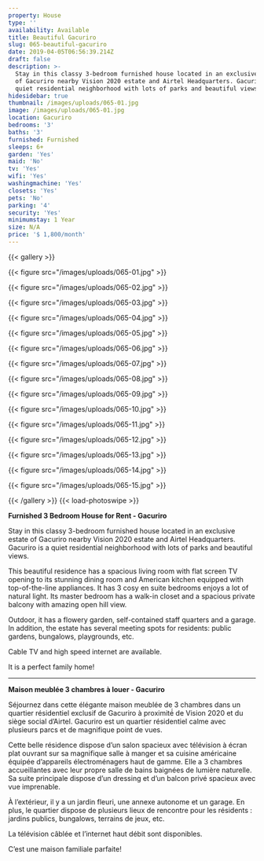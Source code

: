 ```yaml
---
property: House
type: ''
availability: Available
title: Beautiful Gacuriro
slug: 065-beautiful-gacuriro
date: 2019-04-05T06:56:39.214Z
draft: false
description: >-
  Stay in this classy 3-bedroom furnished house located in an exclusive estate
  of Gacuriro nearby Vision 2020 estate and Airtel Headquarters. Gacuriro is a
  quiet residential neighborhood with lots of parks and beautiful views.
hidesidebar: true
thumbnail: /images/uploads/065-01.jpg
image: /images/uploads/065-01.jpg
location: Gacuriro
bedrooms: '3'
baths: '3'
furnished: Furnished
sleeps: 6+
garden: 'Yes'
maid: 'No'
tv: 'Yes'
wifi: 'Yes'
washingmachine: 'Yes'
closets: 'Yes'
pets: 'No'
parking: '4'
security: 'Yes'
minimumstay: 1 Year
size: N/A
price: '$ 1,800/month'
---
```

{{< gallery >}} 

{{< figure src="/images/uploads/065-01.jpg" >}} 

{{< figure src="/images/uploads/065-02.jpg" >}}

 {{< figure src="/images/uploads/065-03.jpg" >}} 

{{< figure src="/images/uploads/065-04.jpg" >}}

{{< figure src="/images/uploads/065-05.jpg" >}}

 {{< figure src="/images/uploads/065-06.jpg" >}}

 {{< figure src="/images/uploads/065-07.jpg" >}}

 {{< figure src="/images/uploads/065-08.jpg" >}}

{{< figure src="/images/uploads/065-09.jpg" >}} 

{{< figure src="/images/uploads/065-10.jpg" >}}

 {{< figure src="/images/uploads/065-11.jpg" >}} 

{{< figure src="/images/uploads/065-12.jpg" >}}

{{< figure src="/images/uploads/065-13.jpg" >}}

{{< figure src="/images/uploads/065-14.jpg" >}}

{{< figure src="/images/uploads/065-15.jpg" >}}

 {{< /gallery >}} {{< load-photoswipe >}}

**Furnished 3 Bedroom House for Rent - Gacuriro**

Stay in this classy 3-bedroom furnished house located in an exclusive estate of Gacuriro nearby Vision 2020 estate and Airtel Headquarters. Gacuriro is a quiet residential neighborhood with lots of parks and beautiful views.

This beautiful residence has a spacious living room with flat screen TV opening to its stunning dining room and American kitchen equipped with top-of-the-line appliances. It has 3 cosy en suite bedrooms enjoys a lot of natural light. Its master bedroom has a walk-in closet and a spacious private balcony with amazing open hill view. 

Outdoor, it has a flowery garden, self-contained staff quarters and a garage. In addition, the estate has several meeting spots for residents: public gardens, bungalows, playgrounds, etc.

Cable TV and high speed internet are available.

It is a perfect family home!

- - -

**Maison meublée 3 chambres à louer - Gacuriro**

Séjournez dans cette élégante maison meublée de 3 chambres dans un quartier résidentiel exclusif de Gacuriro à proximité́ de Vision 2020 et du siège social d’Airtel. Gacuriro est un quartier résidentiel calme avec plusieurs parcs et de magnifique point de vues.

Cette belle résidence dispose d’un salon spacieux avec télévision à écran plat ouvrant sur sa magnifique salle à manger et sa cuisine américaine équipée d’appareils électroménagers haut de gamme. Elle a 3 chambres accueillantes avec leur propre salle de bains baignées de lumière naturelle. Sa suite principale dispose d’un dressing et d’un balcon privé spacieux avec vue imprenable.

À l’extérieur, il y a un jardin fleuri, une annexe autonome et un garage. En plus, le quartier dispose de plusieurs lieux de rencontre pour les résidents : jardins publics, bungalows, terrains de jeux, etc.

La télévision câblée et l’internet haut débit sont disponibles.

C’est une maison familiale parfaite!
